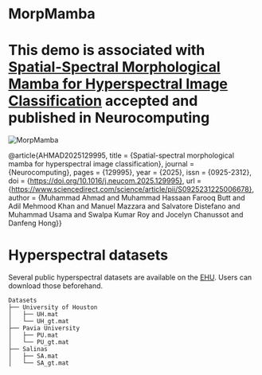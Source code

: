 # MorpMamba

# This demo is associated with [Spatial-Spectral Morphological Mamba for Hyperspectral Image Classification](https://www.sciencedirect.com/science/article/pii/S0925231225006678) accepted and published in Neurocomputing


![MorpMamba](https://github.com/user-attachments/assets/a82fb718-4264-4700-af58-45b99cb06bd9)

@article{AHMAD2025129995,
title = {Spatial-spectral morphological mamba for hyperspectral image classification},
journal = {Neurocomputing},
pages = {129995},
year = {2025},
issn = {0925-2312},
doi = {https://doi.org/10.1016/j.neucom.2025.129995},
url = {https://www.sciencedirect.com/science/article/pii/S0925231225006678},
author = {Muhammad Ahmad and Muhammad Hassaan Farooq Butt and Adil Mehmood Khan and Manuel Mazzara and Salvatore Distefano and Muhammad Usama and Swalpa Kumar Roy and Jocelyn Chanussot and Danfeng Hong}}

# Hyperspectral datasets

Several public hyperspectral datasets are available on the [EHU](https://www.ehu.eus/ccwintco/index.php/Hyperspectral_Remote_Sensing_Scenes). Users can download those beforehand. 
```
Datasets
├── University of Houston
│   ├── UH.mat
│   └── UH_gt.mat
├── Pavia University
│   ├── PU.mat
│   └── PU_gt.mat
├── Salinas
│   ├── SA.mat
│   └── SA_gt.mat
